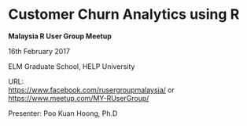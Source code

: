 # Customer Churn Analytics using R


**Malaysia R User Group Meetup**

16th February 2017

ELM Graduate School, HELP University 

URL:  
https://www.facebook.com/rusergroupmalaysia/ or https://www.meetup.com/MY-RUserGroup/   


Presenter: Poo Kuan Hoong, Ph.D

